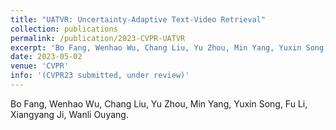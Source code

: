 ```yaml
---
title: "UATVR: Uncertainty-Adaptive Text-Video Retrieval"
collection: publications
permalink: /publication/2023-CVPR-UATVR
excerpt: 'Bo Fang, Wenhao Wu, Chang Liu, Yu Zhou, Min Yang, Yuxin Song, Fu Li, Xiangyang Ji, Wanli Ouyang.'
date: 2023-05-02
venue: 'CVPR'
info: '(CVPR23 submitted, under review)'
---
```

Bo Fang, Wenhao Wu, Chang Liu, Yu Zhou, Min Yang, Yuxin Song, Fu Li, Xiangyang Ji, Wanli Ouyang.


